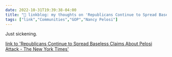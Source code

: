 ```yaml
---
date: 2022-10-31T19:39:38-04:00
title: "🔗 linkblog: my thoughts on 'Republicans Continue to Spread Baseless Claims About Pelosi Attack - The New York Times'"
tags: ["link","Communities","GOP","Nancy Pelosi"]
---
```

Just sickening.
 

[link to 'Republicans Continue to Spread Baseless Claims About Pelosi Attack - The New York Times'](https://www.nytimes.com/2022/10/31/technology/pelosi-attack-misinformation-conspiracy-republicans.html)
